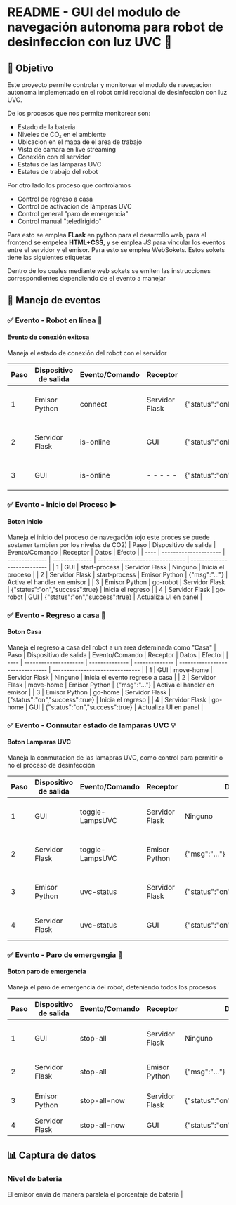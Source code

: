 # README - GUI del modulo de navegación autonoma para robot de desinfeccion con luz UVC 🤖

## 📌 Objetivo

Este proyecto permite controlar y monitorear el modulo de navegacion autonoma implementado en el robot omidireccional de desinfección con luz UVC.

De los procesos que nos permite monitorear son:

* Estado de la bateria
* Niveles de CO₂ en el ambiente
* Ubicacion en el mapa de el area de trabajo
* Vista de camara en live streaming
* Conexión con el servidor
* Estatus de las lámparas UVC
* Estatus de trabajo del robot

Por otro lado los proceso que controlamos

* Control de regreso a casa
* Control de activacion de lámparas UVC
* Control general "paro de emergencia"
* Control manual "teledirigido"

Para esto se emplea **FLask** en python para el desarrollo web, para el frontend se empelea **HTML+CSS**, y se emplea *JS* para vincular los eventos entre el servidor y el emisor. Para esto se emplea WebSokets. Estos sokets tiene las siguientes etiquetas

Dentro de los cuales mediante web sokets se  emiten las instrucciones correspondientes dependiendo de el evento a manejar

## 📌 Manejo de eventos

### ✅ Evento - Robot en línea  📶
#### Evento de conexión exitosa
Maneja el estado de conexión del robot con el servidor

| Paso | Dispositivo de salida | Evento/Comando | Receptor       | Datos                              | Efecto                      |
| ---- | --------------------- | -------------- | -------------- | ---------------------------------- | --------------------------- |
| 1    | Emisor Python         | connect        | Servidor Flask | {"status":"online","success":True} | Envia el estado de conexion |
| 2    | Servidor Flask        | is-online      | GUI            | {"status":"online","success":True} | Recibe el estado del emisor |
| 3    | GUI                   | is-online      | - - - - -      | {"status":"on","success": true}    | Actualiza UI en panel       |

### ✅ Evento - Inicio del Proceso ▶️
#### Boton  Inicio
Maneja el inicio del proceso de navegación (ojo este proces se puede sostener tambien por los nivelss de CO2)
| Paso | Dispositivo de salida | Evento/Comando | Receptor       | Datos                           | Efecto                      |
| ---- | --------------------- | -------------- | -------------- | ------------------------------- | --------------------------- |
| 1    | GUI                   | start-process  | Servidor Flask | Ninguno                         | Inicia el proceso           |
| 2    | Servidor Flask        | start-process  | Emisor Python  | {"msg":"..."}                   | Activa el handler en emisor |
| 3    | Emisor Python         | go-robot       | Servidor Flask | {"status":"on","success"\:true} | Inicia el regreso           |
| 4    | Servidor Flask        | go-robot       | GUI            | {"status":"on","success"\:true} | Actualiza UI en panel       |

### ✅ Evento - Regreso a casa 🏡
#### Boton  Casa
Maneja el regreso a casa del robot a un area deteminada como "Casa"
| Paso | Dispositivo de salida | Evento/Comando | Receptor       | Datos                           | Efecto                          |
| ---- | --------------------- | -------------- | -------------- | ------------------------------- | ------------------------------- |
| 1    | GUI                   | move-home      | Servidor Flask | Ninguno                         | Inicia el evento regreso a casa |
| 2    | Servidor Flask        | move-home      | Emisor Python  | {"msg":"..."}                   | Activa el handler en emisor     |
| 3    | Emisor Python         | go-home        | Servidor Flask | {"status":"on","success"\:true} | Inicia el regreso               |
| 4    | Servidor Flask        | go-home        | GUI            | {"status":"on","success"\:true} | Actualiza UI en panel           |

### ✅ Evento - Conmutar estado de lamparas UVC 💡
#### Boton Lamparas UVC
Maneja la conmutacion de las lamapras UVC, como control para permitir o no el proceso de desinfección

| Paso | Dispositivo de salida | Evento/Comando  | Receptor       | Datos                           | Efecto                      |
| ---- | --------------------- | --------------- | -------------- | ------------------------------- | --------------------------- |
| 1    | GUI                   | toggle-LampsUVC | Servidor Flask | Ninguno                         | Solicita cambio de lámpara  |
| 2    | Servidor Flask        | toggle-LampsUVC | Emisor Python  | {"msg":"..."}                   | Activa el handler en emisor |
| 3    | Emisor Python         | uvc-status      | Servidor Flask | {"status":"on","success"\:true} | Actualiza estado del emisor |
| 4    | Servidor Flask        | uvc-status      | GUI            | {"status":"on","success"\:true} | Actualiza UI en panel       |

### ✅ Evento - Paro de emergengia 🚩
#### Boton paro de emergencia 
Maneja el paro de emergencia del robot, deteniendo todos los procesos

| Paso | Dispositivo de salida | Evento/Comando | Receptor       | Datos                           | Efecto                                 |
| ---- | --------------------- | -------------- | -------------- | ------------------------------- | -------------------------------------- |
| 1    | GUI                   | stop-all       | Servidor Flask | Ninguno                         | Inicia el evento de paro de emergencia |
| 2    | Servidor Flask        | stop-all       | Emisor Python  | {"msg":"..."}                   | Activa el handler en emisor            |
| 3    | Emisor Python         | stop-all-now   | Servidor Flask | {"status":"on","success"\:true} | Actualiza estado del emisor            |
| 4    | Servidor Flask        | stop-all-now   | GUI            | {"status":"on","success"\:true} | Actualiza UI en panel                  |

## 📊 Captura de datos

### Nivel de bateria
El emisor envia de manera paralela el porcentaje de bateria
|